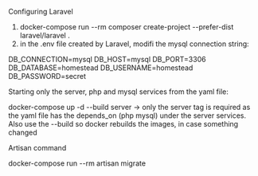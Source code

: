 Configuring Laravel

1. docker-compose run --rm composer create-project --prefer-dist laravel/laravel .
2. in the .env file created by Laravel, modifi the mysql connection string:

DB_CONNECTION=mysql
DB_HOST=mysql
DB_PORT=3306
DB_DATABASE=homestead
DB_USERNAME=homestead
DB_PASSWORD=secret

Starting only the server, php and mysql services from the yaml file:

docker-compose up -d --build server -> only the server tag is required as the yaml file has the depends_on (php mysql) under the server services. Also use the --build so docker rebuilds the images, in case something changed

Artisan command

docker-compose run --rm artisan migrate
